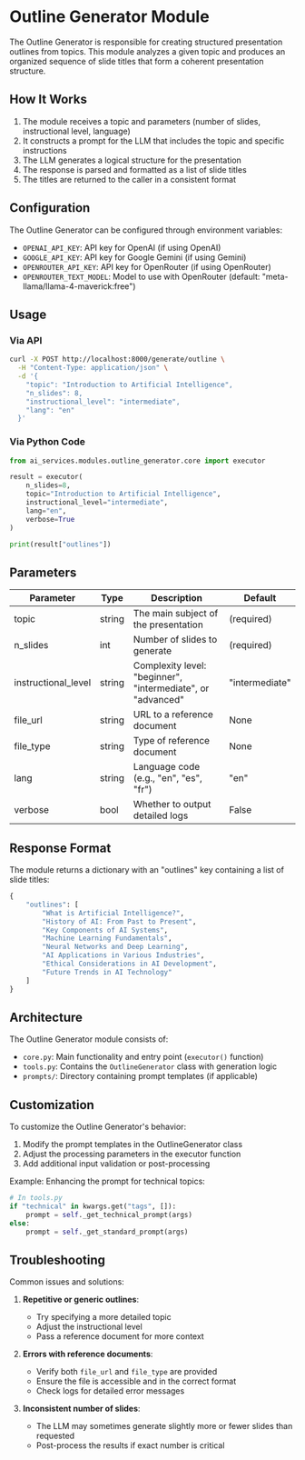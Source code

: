 # Outline Generator Module

The Outline Generator is responsible for creating structured presentation outlines from topics. This module analyzes a given topic and produces an organized sequence of slide titles that form a coherent presentation structure.

## How It Works

1. The module receives a topic and parameters (number of slides, instructional level, language)
2. It constructs a prompt for the LLM that includes the topic and specific instructions
3. The LLM generates a logical structure for the presentation
4. The response is parsed and formatted as a list of slide titles
5. The titles are returned to the caller in a consistent format

## Configuration

The Outline Generator can be configured through environment variables:

- `OPENAI_API_KEY`: API key for OpenAI (if using OpenAI)
- `GOOGLE_API_KEY`: API key for Google Gemini (if using Gemini)
- `OPENROUTER_API_KEY`: API key for OpenRouter (if using OpenRouter)
- `OPENROUTER_TEXT_MODEL`: Model to use with OpenRouter (default: "meta-llama/llama-4-maverick:free")

## Usage

### Via API

```bash
curl -X POST http://localhost:8000/generate/outline \
  -H "Content-Type: application/json" \
  -d '{
    "topic": "Introduction to Artificial Intelligence",
    "n_slides": 8,
    "instructional_level": "intermediate",
    "lang": "en"
  }'
```

### Via Python Code

```python
from ai_services.modules.outline_generator.core import executor

result = executor(
    n_slides=8,
    topic="Introduction to Artificial Intelligence",
    instructional_level="intermediate",
    lang="en",
    verbose=True
)

print(result["outlines"])
```

## Parameters

| Parameter | Type | Description | Default |
|-----------|------|-------------|---------|
| topic | string | The main subject of the presentation | (required) |
| n_slides | int | Number of slides to generate | (required) |
| instructional_level | string | Complexity level: "beginner", "intermediate", or "advanced" | "intermediate" |
| file_url | string | URL to a reference document | None |
| file_type | string | Type of reference document | None |
| lang | string | Language code (e.g., "en", "es", "fr") | "en" |
| verbose | bool | Whether to output detailed logs | False |

## Response Format

The module returns a dictionary with an "outlines" key containing a list of slide titles:

```python
{
    "outlines": [
        "What is Artificial Intelligence?",
        "History of AI: From Past to Present",
        "Key Components of AI Systems",
        "Machine Learning Fundamentals",
        "Neural Networks and Deep Learning",
        "AI Applications in Various Industries",
        "Ethical Considerations in AI Development",
        "Future Trends in AI Technology"
    ]
}
```

## Architecture

The Outline Generator module consists of:

- `core.py`: Main functionality and entry point (`executor()` function)
- `tools.py`: Contains the `OutlineGenerator` class with generation logic
- `prompts/`: Directory containing prompt templates (if applicable)

## Customization

To customize the Outline Generator's behavior:

1. Modify the prompt templates in the OutlineGenerator class
2. Adjust the processing parameters in the executor function
3. Add additional input validation or post-processing

Example: Enhancing the prompt for technical topics:

```python
# In tools.py
if "technical" in kwargs.get("tags", []):
    prompt = self._get_technical_prompt(args)
else:
    prompt = self._get_standard_prompt(args)
```

## Troubleshooting

Common issues and solutions:

1. **Repetitive or generic outlines**:
   - Try specifying a more detailed topic
   - Adjust the instructional level
   - Pass a reference document for more context

2. **Errors with reference documents**:
   - Verify both `file_url` and `file_type` are provided
   - Ensure the file is accessible and in the correct format
   - Check logs for detailed error messages

3. **Inconsistent number of slides**:
   - The LLM may sometimes generate slightly more or fewer slides than requested
   - Post-process the results if exact number is critical 
